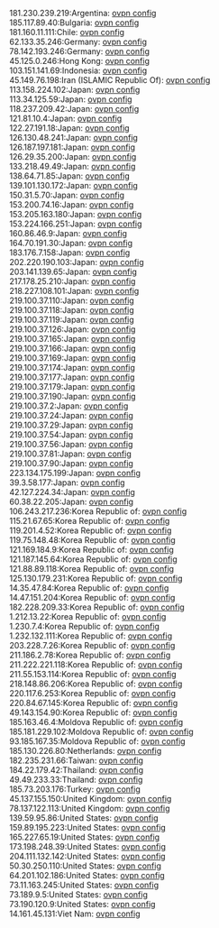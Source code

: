 181.230.239.219:Argentina: [ovpn config](vpn/181_230_239_219.ovpn)  
185.117.89.40:Bulgaria: [ovpn config](vpn/185_117_89_40.ovpn)  
181.160.11.111:Chile: [ovpn config](vpn/181_160_11_111.ovpn)  
62.133.35.246:Germany: [ovpn config](vpn/62_133_35_246.ovpn)  
78.142.193.246:Germany: [ovpn config](vpn/78_142_193_246.ovpn)  
45.125.0.246:Hong Kong: [ovpn config](vpn/45_125_0_246.ovpn)  
103.151.141.69:Indonesia: [ovpn config](vpn/103_151_141_69.ovpn)  
45.149.76.198:Iran (ISLAMIC Republic Of): [ovpn config](vpn/45_149_76_198.ovpn)  
113.158.224.102:Japan: [ovpn config](vpn/113_158_224_102.ovpn)  
113.34.125.59:Japan: [ovpn config](vpn/113_34_125_59.ovpn)  
118.237.209.42:Japan: [ovpn config](vpn/118_237_209_42.ovpn)  
121.81.10.4:Japan: [ovpn config](vpn/121_81_10_4.ovpn)  
122.27.191.18:Japan: [ovpn config](vpn/122_27_191_18.ovpn)  
126.130.48.241:Japan: [ovpn config](vpn/126_130_48_241.ovpn)  
126.187.197.181:Japan: [ovpn config](vpn/126_187_197_181.ovpn)  
126.29.35.200:Japan: [ovpn config](vpn/126_29_35_200.ovpn)  
133.218.49.49:Japan: [ovpn config](vpn/133_218_49_49.ovpn)  
138.64.71.85:Japan: [ovpn config](vpn/138_64_71_85.ovpn)  
139.101.130.172:Japan: [ovpn config](vpn/139_101_130_172.ovpn)  
150.31.5.70:Japan: [ovpn config](vpn/150_31_5_70.ovpn)  
153.200.74.16:Japan: [ovpn config](vpn/153_200_74_16.ovpn)  
153.205.163.180:Japan: [ovpn config](vpn/153_205_163_180.ovpn)  
153.224.166.251:Japan: [ovpn config](vpn/153_224_166_251.ovpn)  
160.86.46.9:Japan: [ovpn config](vpn/160_86_46_9.ovpn)  
164.70.191.30:Japan: [ovpn config](vpn/164_70_191_30.ovpn)  
183.176.7.158:Japan: [ovpn config](vpn/183_176_7_158.ovpn)  
202.220.190.103:Japan: [ovpn config](vpn/202_220_190_103.ovpn)  
203.141.139.65:Japan: [ovpn config](vpn/203_141_139_65.ovpn)  
217.178.25.210:Japan: [ovpn config](vpn/217_178_25_210.ovpn)  
218.227.108.101:Japan: [ovpn config](vpn/218_227_108_101.ovpn)  
219.100.37.110:Japan: [ovpn config](vpn/219_100_37_110.ovpn)  
219.100.37.118:Japan: [ovpn config](vpn/219_100_37_118.ovpn)  
219.100.37.119:Japan: [ovpn config](vpn/219_100_37_119.ovpn)  
219.100.37.126:Japan: [ovpn config](vpn/219_100_37_126.ovpn)  
219.100.37.165:Japan: [ovpn config](vpn/219_100_37_165.ovpn)  
219.100.37.166:Japan: [ovpn config](vpn/219_100_37_166.ovpn)  
219.100.37.169:Japan: [ovpn config](vpn/219_100_37_169.ovpn)  
219.100.37.174:Japan: [ovpn config](vpn/219_100_37_174.ovpn)  
219.100.37.177:Japan: [ovpn config](vpn/219_100_37_177.ovpn)  
219.100.37.179:Japan: [ovpn config](vpn/219_100_37_179.ovpn)  
219.100.37.190:Japan: [ovpn config](vpn/219_100_37_190.ovpn)  
219.100.37.2:Japan: [ovpn config](vpn/219_100_37_2.ovpn)  
219.100.37.24:Japan: [ovpn config](vpn/219_100_37_24.ovpn)  
219.100.37.29:Japan: [ovpn config](vpn/219_100_37_29.ovpn)  
219.100.37.54:Japan: [ovpn config](vpn/219_100_37_54.ovpn)  
219.100.37.56:Japan: [ovpn config](vpn/219_100_37_56.ovpn)  
219.100.37.81:Japan: [ovpn config](vpn/219_100_37_81.ovpn)  
219.100.37.90:Japan: [ovpn config](vpn/219_100_37_90.ovpn)  
223.134.175.199:Japan: [ovpn config](vpn/223_134_175_199.ovpn)  
39.3.58.177:Japan: [ovpn config](vpn/39_3_58_177.ovpn)  
42.127.224.34:Japan: [ovpn config](vpn/42_127_224_34.ovpn)  
60.38.22.205:Japan: [ovpn config](vpn/60_38_22_205.ovpn)  
106.243.217.236:Korea Republic of: [ovpn config](vpn/106_243_217_236.ovpn)  
115.21.67.65:Korea Republic of: [ovpn config](vpn/115_21_67_65.ovpn)  
119.201.4.52:Korea Republic of: [ovpn config](vpn/119_201_4_52.ovpn)  
119.75.148.48:Korea Republic of: [ovpn config](vpn/119_75_148_48.ovpn)  
121.169.184.9:Korea Republic of: [ovpn config](vpn/121_169_184_9.ovpn)  
121.187.145.64:Korea Republic of: [ovpn config](vpn/121_187_145_64.ovpn)  
121.88.89.118:Korea Republic of: [ovpn config](vpn/121_88_89_118.ovpn)  
125.130.179.231:Korea Republic of: [ovpn config](vpn/125_130_179_231.ovpn)  
14.35.47.84:Korea Republic of: [ovpn config](vpn/14_35_47_84.ovpn)  
14.47.151.204:Korea Republic of: [ovpn config](vpn/14_47_151_204.ovpn)  
182.228.209.33:Korea Republic of: [ovpn config](vpn/182_228_209_33.ovpn)  
1.212.13.22:Korea Republic of: [ovpn config](vpn/1_212_13_22.ovpn)  
1.230.7.4:Korea Republic of: [ovpn config](vpn/1_230_7_4.ovpn)  
1.232.132.111:Korea Republic of: [ovpn config](vpn/1_232_132_111.ovpn)  
203.228.7.26:Korea Republic of: [ovpn config](vpn/203_228_7_26.ovpn)  
211.186.2.78:Korea Republic of: [ovpn config](vpn/211_186_2_78.ovpn)  
211.222.221.118:Korea Republic of: [ovpn config](vpn/211_222_221_118.ovpn)  
211.55.153.114:Korea Republic of: [ovpn config](vpn/211_55_153_114.ovpn)  
218.148.86.206:Korea Republic of: [ovpn config](vpn/218_148_86_206.ovpn)  
220.117.6.253:Korea Republic of: [ovpn config](vpn/220_117_6_253.ovpn)  
220.84.67.145:Korea Republic of: [ovpn config](vpn/220_84_67_145.ovpn)  
49.143.154.90:Korea Republic of: [ovpn config](vpn/49_143_154_90.ovpn)  
185.163.46.4:Moldova Republic of: [ovpn config](vpn/185_163_46_4.ovpn)  
185.181.229.102:Moldova Republic of: [ovpn config](vpn/185_181_229_102.ovpn)  
93.185.167.35:Moldova Republic of: [ovpn config](vpn/93_185_167_35.ovpn)  
185.130.226.80:Netherlands: [ovpn config](vpn/185_130_226_80.ovpn)  
182.235.231.66:Taiwan: [ovpn config](vpn/182_235_231_66.ovpn)  
184.22.179.42:Thailand: [ovpn config](vpn/184_22_179_42.ovpn)  
49.49.233.33:Thailand: [ovpn config](vpn/49_49_233_33.ovpn)  
185.73.203.176:Turkey: [ovpn config](vpn/185_73_203_176.ovpn)  
45.137.155.150:United Kingdom: [ovpn config](vpn/45_137_155_150.ovpn)  
78.137.122.113:United Kingdom: [ovpn config](vpn/78_137_122_113.ovpn)  
139.59.95.86:United States: [ovpn config](vpn/139_59_95_86.ovpn)  
159.89.195.223:United States: [ovpn config](vpn/159_89_195_223.ovpn)  
165.227.65.19:United States: [ovpn config](vpn/165_227_65_19.ovpn)  
173.198.248.39:United States: [ovpn config](vpn/173_198_248_39.ovpn)  
204.111.132.142:United States: [ovpn config](vpn/204_111_132_142.ovpn)  
50.30.250.110:United States: [ovpn config](vpn/50_30_250_110.ovpn)  
64.201.102.186:United States: [ovpn config](vpn/64_201_102_186.ovpn)  
73.11.163.245:United States: [ovpn config](vpn/73_11_163_245.ovpn)  
73.189.9.5:United States: [ovpn config](vpn/73_189_9_5.ovpn)  
73.190.120.9:United States: [ovpn config](vpn/73_190_120_9.ovpn)  
14.161.45.131:Viet Nam: [ovpn config](vpn/14_161_45_131.ovpn)  
